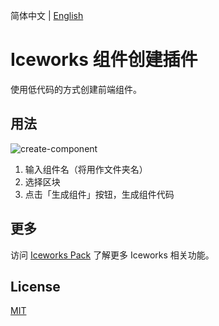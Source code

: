 简体中文 | [English](./README.en.md)

# Iceworks 组件创建插件

使用低代码的方式创建前端组件。

## 用法

![create-component](https://img.alicdn.com/tfs/TB1.WORe5cKOu4jSZKbXXc19XXa-960-600.gif)

1. 输入组件名（将用作文件夹名）
2. 选择区块
3. 点击「生成组件」按钮，生成组件代码

## 更多

访问 [Iceworks Pack](https://marketplace.visualstudio.com/items?itemName=iceworks-team.iceworks) 了解更多 Iceworks 相关功能。

## License

[MIT](https://github.com/ice-lab/iceworks/blob/master/LICENSE)
